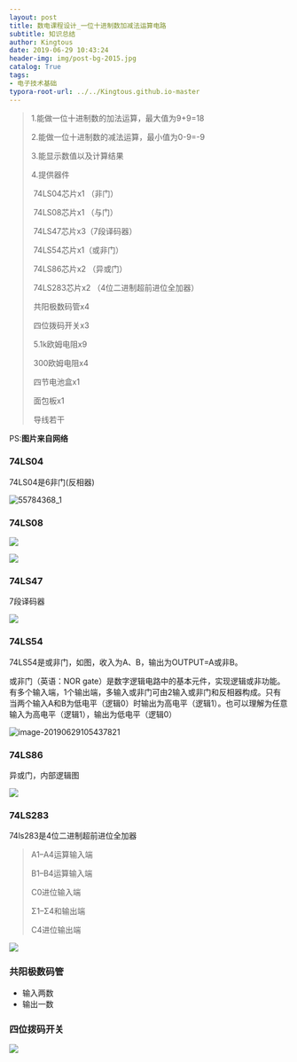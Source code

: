 ```yaml
---
layout: post
title: 数电课程设计_一位十进制数加减法运算电路
subtitle: 知识总结
author: Kingtous
date: 2019-06-29 10:43:24
header-img: img/post-bg-2015.jpg
catalog: True
tags:
- 电子技术基础
typora-root-url: ../../Kingtous.github.io-master
---
```


> 1.能做一位十进制数的加法运算，最大值为9+9=18
>
> 2.能做一位十进制数的减法运算，最小值为0-9=-9
>
> 3.能显示数值以及计算结果
>
> 4.提供器件
>
> ​	74LS04芯片x1 （非门）
>
> ​	74LS08芯片x1 （与门）
>
> ​	74LS47芯片x3（7段译码器）
>
> ​	74LS54芯片x1（或非门）
>
> ​	74LS86芯片x2 （异或门）
>
> ​	74LS283芯片x2 （4位二进制超前进位全加器）
>
> ​	共阳极数码管x4
>
> ​	四位拨码开关x3
>
> ​	5.1k欧姆电阻x9
>
> ​	300欧姆电阻x4
>
> ​	四节电池盒x1
>
> ​	面包板x1
>
> ​	导线若干

PS:**图片来自网络**



### 74LS04

74LS04是6非门(反相器)

![55784368_1](/img/unsorted/55784368_1.jpg)



### 74LS08

![](/img/unsorted/o4YBAFrKxTaAWuTwAACEPg6yvw8421.png)

![](/img/unsorted/o4YBAFrKxVOAWea1AACpj-eVBqE729.png)

### 74LS47

7段译码器

![](/img/unsorted/200712214822966385.jpg)

### 74LS54

74LS54是或非门，如图，收入为A、B，输出为OUTPUT=A或非B。

或非门（英语：NOR gate）是数字逻辑电路中的基本元件，实现逻辑或非功能。有多个输入端，1个输出端，多输入或非门可由2输入或非门和反相器构成。只有当两个输入A和B为低电平（逻辑0）时输出为高电平（逻辑1）。也可以理解为任意输入为高电平（逻辑1），输出为低电平（逻辑0）

![image-20190629105437821](/img/unsorted/image-20190629105437821-1776877.png)

### 74LS86

异或门，内部逻辑图

![](/img/unsorted/image-20190629105541761-1776941.png)

### 74LS283

74ls283是4位二进制超前进位全加器

> A1–A4运算输入端
>
> B1–B4运算输入端
>
> C0进位输入端
>
> Σ1–Σ4和输出端
>
> C4进位输出端

![](/img/unsorted/pIYBAFryobOAGvJVAABZ4g_aoec443.png)

### 共阳极数码管

- 输入两数
- 输出一数



### 四位拨码开关

![](/img/unsorted/t0159c722207f848f36.jpg)